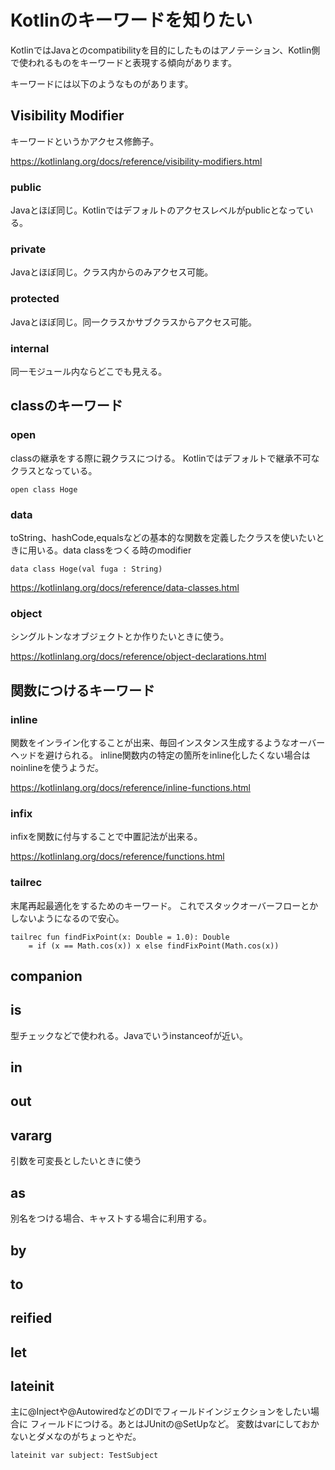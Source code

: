 
# Kotlinのキーワードを知りたい

KotlinではJavaとのcompatibilityを目的にしたものはアノテーション、Kotlin側で使われるものをキーワードと表現する傾向があります。

キーワードには以下のようなものがあります。

## Visibility Modifier

キーワードというかアクセス修飾子。


https://kotlinlang.org/docs/reference/visibility-modifiers.html

### public

Javaとほぼ同じ。Kotlinではデフォルトのアクセスレベルがpublicとなっている。

### private

Javaとほぼ同じ。クラス内からのみアクセス可能。


### protected

Javaとほぼ同じ。同一クラスかサブクラスからアクセス可能。


### internal

同一モジュール内ならどこでも見える。



## classのキーワード

### open

classの継承をする際に親クラスにつける。
Kotlinではデフォルトで継承不可なクラスとなっている。

    open class Hoge

### data

toString、hashCode,equalsなどの基本的な関数を定義したクラスを使いたいときに用いる。data classをつくる時のmodifier

    data class Hoge(val fuga : String)


https://kotlinlang.org/docs/reference/data-classes.html



### object

シングルトンなオブジェクトとか作りたいときに使う。

https://kotlinlang.org/docs/reference/object-declarations.html


## 関数につけるキーワード

### inline

関数をインライン化することが出来、毎回インスタンス生成するようなオーバーヘッドを避けられる。
inline関数内の特定の箇所をinline化したくない場合はnoinlineを使うようだ。

https://kotlinlang.org/docs/reference/inline-functions.html




### infix

infixを関数に付与することで中置記法が出来る。

https://kotlinlang.org/docs/reference/functions.html


### tailrec

末尾再起最適化をするためのキーワード。
これでスタックオーバーフローとかしないようになるので安心。

    tailrec fun findFixPoint(x: Double = 1.0): Double
        = if (x == Math.cos(x)) x else findFixPoint(Math.cos(x))


## companion


## is

型チェックなどで使われる。Javaでいうinstanceofが近い。

## in



## out


## vararg

引数を可変長としたいときに使う

## as

別名をつける場合、キャストする場合に利用する。

## by
## to
## reified
## let

## lateinit

主に@Injectや@AutowiredなどのDIでフィールドインジェクションをしたい場合に
フィールドにつける。あとはJUnitの@SetUpなど。
変数はvarにしておかないとダメなのがちょっとやだ。

    lateinit var subject: TestSubject
